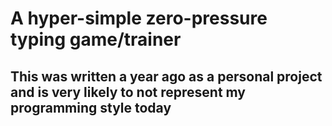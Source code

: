 # A hyper-simple zero-pressure typing game/trainer
## This was written a year ago as a personal project and is very likely to not represent my programming style today

